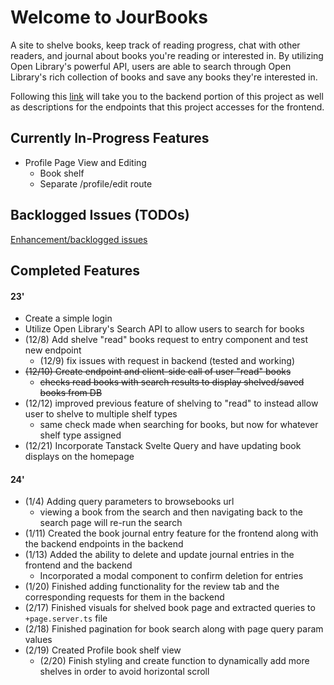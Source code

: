 # Welcome to JourBooks

A site to shelve books, keep track of reading progress, chat with other readers, and journal about books you're reading or interested in. By utilizing Open Library's powerful API, users are able to search through Open Library's rich collection of books and save any books they're interested in.

Following this [link](https://github.com/Vnovnick/jourbooks_backend) will take you to the backend portion of this project as well as descriptions for the endpoints that this project accesses for the frontend.

## Currently In-Progress Features

- Profile Page View and Editing
  - Book shelf
  - Separate /profile/edit route

## Backlogged Issues (TODOs)

[Enhancement/backlogged issues](https://github.com/Vnovnick/jourbooks/issues)

## Completed Features

#### 23'

- Create a simple login
- Utilize Open Library's Search API to allow users to search for books
- (12/8) Add shelve "read" books request to entry component and test new endpoint
  - (12/9) fix issues with request in backend (tested and working)
- ~~(12/10) Create endpoint and client-side call of user "read" books~~
  - ~~checks read books with search results to display shelved/saved books from DB~~
- (12/12) improved previous feature of shelving to "read" to instead allow user to shelve to multiple shelf types
  - same check made when searching for books, but now for whatever shelf type assigned
- (12/21) Incorporate Tanstack Svelte Query and have updating book displays on the homepage

#### 24'

- (1/4) Adding query parameters to browsebooks url
  - viewing a book from the search and then navigating back to the search page will re-run the search
- (1/11) Created the book journal entry feature for the frontend along with the backend endpoints in the backend
- (1/13) Added the ability to delete and update journal entries in the frontend and the backend
  - Incorporated a modal component to confirm deletion for entries
- (1/20) Finished adding functionality for the review tab and the corresponding requests for them in the backend
- (2/17) Finished visuals for shelved book page and extracted queries to `+page.server.ts` file
- (2/18) Finished pagination for book search along with page query param values
- (2/19) Created Profile book shelf view
  - (2/20) Finish styling and create function to dynamically add more shelves in order to avoid horizontal scroll
